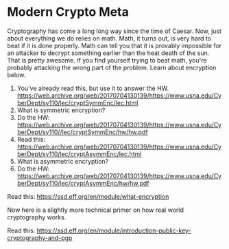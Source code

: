 # Modern Crypto Meta

Cryptography has come a long long way since the time of Caesar. Now,
just about everything we do relies on math. Math, it turns out, is very
hard to beat if it is done properly. Math can tell you that it is
provably impossible for an attacker to decrypt something earlier than
the heat death of the sun. That is pretty awesome. If you find yourself
trying to beat math, you're probably attacking the wrong part of the
problem. Learn about encryption below.

1.  You've already read this, but use it to answer the HW. <a
    href="https://web.archive.org/web/20170704130139/https://www.usna.edu/CyberDept/sy110/lec/cryptSymmEnc/lec.html"
    target="_blank">https://web.archive.org/web/20170704130139/https://www.usna.edu/CyberDept/sy110/lec/cryptSymmEnc/lec.html</a>
2.  What is symmetric encryption?
3.  Do the HW: <a
    href="https://web.archive.org/web/20170704130139/https://www.usna.edu/CyberDept/sy110//lec/cryptSymmEnc/hw/hw.pdf"
    target="_blank">https://web.archive.org/web/20170704130139/https://www.usna.edu/CyberDept/sy110//lec/cryptSymmEnc/hw/hw.pdf</a>
4.  Read this: <a
    href="https://web.archive.org/web/20170704130139/https://www.usna.edu/CyberDept/sy110/lec/cryptAsymmEnc/lec.html"
    target="_blank">https://web.archive.org/web/20170704130139/https://www.usna.edu/CyberDept/sy110/lec/cryptAsymmEnc/lec.html</a>
5.  What is asymmetric encryption?
6.  Do the HW: <a
    href="https://web.archive.org/web/20170704130139/https://www.usna.edu/CyberDept/sy110/lec/cryptAsymmEnc/hw/hw.pdf"
    target="_blank">https://web.archive.org/web/20170704130139/https://www.usna.edu/CyberDept/sy110/lec/cryptAsymmEnc/hw/hw.pdf</a>

Read this: <a href="https://ssd.eff.org/en/module/what-encryption"
target="_blank">https://ssd.eff.org/en/module/what-encryption</a>

Now here is a slightly more technical primer on how real world
cryptography works.

Read this: <a
href="https://ssd.eff.org/en/module/introduction-public-key-cryptography-and-pgp"
target="_blank">https://ssd.eff.org/en/module/introduction-public-key-cryptography-and-pgp</a>
